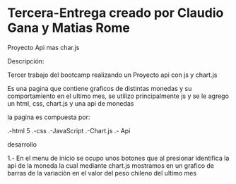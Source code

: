 # Tercera-Entrega creado por Claudio Gana y Matias Rome
 
Proyecto Api mas char.js

Descripción:

Tercer trabajo del bootcamp realizando un Proyecto api con js y chart.js

Es una pagina que contiene graficos de distintas monedas y su comportamiento en el ultimo mes, se utilizo principalmente js y se le agrego un html, css, chart.js y una api de monedas

la pagina es compuesta por:

.-html 5 .-css .-JavaScript .-Chart.js .- Api

desarrollo

1.- En el menu de inicio se ocupo unos botones que al presionar identifica la api de la moneda la cual mediante chart.js mostramos en un grafico de barras de la variaciòn en el valor del peso chileno del ultimo mes 
